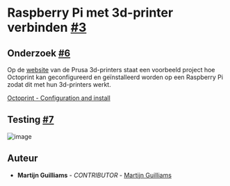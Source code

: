 # Raspberry Pi met 3d-printer verbinden [#3](https://github.com/12003586/PEM-3D-printer/issues/3)

## Onderzoek [#6](https://github.com/12003586/PEM-3D-printer/issues/6)
Op de [website](https://www.prusa3d.com/#_ga=2.234599902.1193074351.1663597125-2091642634.1663597125) van de Prusa 3d-printers staat een voorbeeld project hoe Octoprint kan geconfigureerd en geïnstalleerd worden op een Raspberry Pi zodat dit met hun 3d-printers werkt.

[Octoprint - Configuration and install](https://help.prusa3d.com/article/octoprint-configuration-and-install_2182)

## Testing [#7](https://github.com/12003586/PEM-3D-printer/issues/7)
![image](https://user-images.githubusercontent.com/56915229/192243268-a17fac71-4925-4771-aa13-894883801602.png)

## Auteur
- **Martijn Guilliams** - _CONTRIBUTOR_ - [Martijn Guilliams](https://github.com/MartijnGuilliamsPXL)